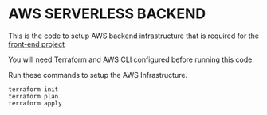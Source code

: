 # AWS SERVERLESS BACKEND

This is the code to setup AWS backend infrastructure that is required for the [front-end project](https://github.com/andrewlau4/aws-angular-integrate-demo)  

You will need Terraform and AWS CLI configured before running this code.

Run these commands to setup the AWS Infrastructure. 

```
terraform init
terraform plan
terraform apply
```